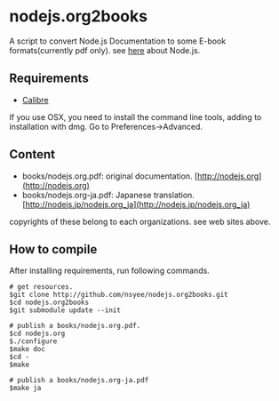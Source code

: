 # nodejs.org2books
A script to convert Node.js Documentation to some E-book formats(currently pdf only). see [here](http://nodejs.org) about Node.js.

## Requirements
- [Calibre](http://calibre-ebook.com/)

If you use OSX, you need to install the command line tools, adding to installation with dmg. Go to Preferences->Advanced.

## Content
- books/nodejs.org.pdf: original documentation. [http://nodejs.org](http://nodejs.org)
- books/nodejs.org-ja.pdf: Japanese translation. [http://nodejs.jp/nodejs.org_ja](http://nodejs.jp/nodejs.org_ja)

copyrights of these belong to each organizations. see web sites above.

## How to compile
After installing requirements, run following commands.

	# get resources.
	$git clone http://github.com/nsyee/nodejs.org2books.git
	$cd nodejs.org2books
	$git submodule update --init

	# publish a books/nodejs.org.pdf.
	$cd nodejs.org
	$./configure
	$make doc
	$cd -
	$make

	# publish a books/nodejs.org-ja.pdf
	$make ja
